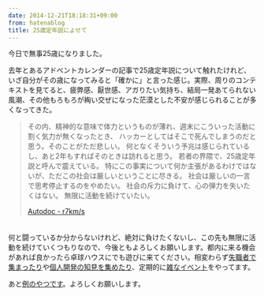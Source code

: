 ```yaml
---
date: 2014-12-21T18:18:31+09:00
from: hatenablog
title: 25歳定年説によせて
---
```


<p>今日で無事25歳になりました。</p>

<p>去年とあるアドベントカレンダーの記事で25歳定年説について触れたけれど、いざ自分がその歳になってみると「確かに」と言った感じ。実際、周りのコンテキストを見てると、疲弊感、厭世感、アガりたい気持ち、結局一発あてられない風潮、その他もろもろが綯い交ぜになった茫漠とした不安が感じられることが多くなってきた。</p>

<blockquote>
<p> その内、精神的な意味で体力というものが薄れ、週末にこういった活動に割く気力が無くなったとき、 ハッカーとしてはそこで死んでしまうのだと思う。そのことがただ悲しい。 何となくそういう予兆は感じられているし、あと2年もすればそのときは訪れると思う。 若者の界隈で、25歳定年説と呼んで震えている。 特にこの事実について何か主張があるわけではないが、ただこの社会は厳しいということに尽きる。 社会は厳しいの一言で思考停止するのをやめたい。 社会の斥力に負けて、心の弾力を失いたくはない。 無限に活動を続けていたい。</p>

<p><a href="http://r7kamura.com/2013/12/01/autodoc.html">Autodoc - r7km/s</a></p>
</blockquote>

<p>　<br>
何と闘っているか分からないけれど、絶対に負けたくないし、この先も無限に活動を続けていくつもりなので、今後ともよろしくお願いします。都内に来る機会があれば良かったら卓球ハウスにでも遊びに来てください。相変わらず<a href="http://r7kamura.hatenablog.com/entry/2014/10/05/220445">失職者で集まったり</a>や<a href="http://nekova.hatenablog.com/entry/2014/06/28/200324">個人開発の知見を集めたり</a>、定期的に<a href="http://www.zusaar.com/event/12787004">雑なイベント</a>をやってます。</p>

<p>あと<a href="http://www.amazon.co.jp/gp/registry/wishlist/31WJYTS73D19K/ref=cm_wl_rlist_go_o?">例のやつです</a>。よろしくお願いします。</p>

